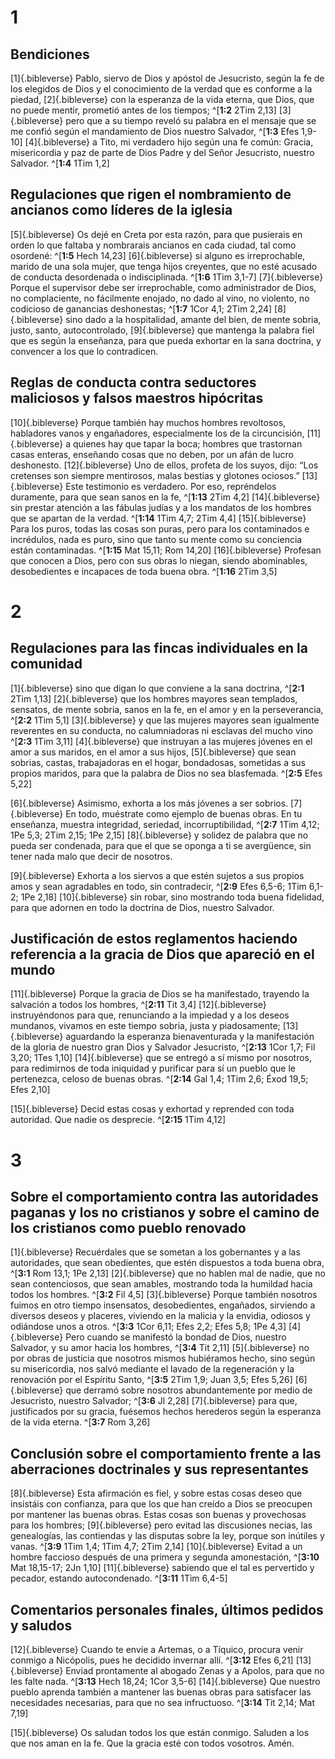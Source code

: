 # 1
## Bendiciones
[1]{.bibleverse} Pablo, siervo de Dios y apóstol de Jesucristo, según la fe de los elegidos de Dios y el conocimiento de la verdad que es conforme a la piedad, [2]{.bibleverse} con la esperanza de la vida eterna, que Dios, que no puede mentir, prometió antes de los tiempos; ^[**1:2** 2Tim 2,13] [3]{.bibleverse} pero que a su tiempo reveló su palabra en el mensaje que se me confió según el mandamiento de Dios nuestro Salvador, ^[**1:3** Efes 1,9-10] [4]{.bibleverse} a Tito, mi verdadero hijo según una fe común: Gracia, misericordia y paz de parte de Dios Padre y del Señor Jesucristo, nuestro Salvador. ^[**1:4** 1Tim 1,2]

## Regulaciones que rigen el nombramiento de ancianos como líderes de la iglesia
[5]{.bibleverse} Os dejé en Creta por esta razón, para que pusierais en orden lo que faltaba y nombrarais ancianos en cada ciudad, tal como osordené: ^[**1:5** Hech 14,23] [6]{.bibleverse} si alguno es irreprochable, marido de una sola mujer, que tenga hijos creyentes, que no esté acusado de conducta desordenada o indisciplinada. ^[**1:6** 1Tim 3,1-7] [7]{.bibleverse} Porque el supervisor debe ser irreprochable, como administrador de Dios, no complaciente, no fácilmente enojado, no dado al vino, no violento, no codicioso de ganancias deshonestas; ^[**1:7** 1Cor 4,1; 2Tim 2,24] [8]{.bibleverse} sino dado a la hospitalidad, amante del bien, de mente sobria, justo, santo, autocontrolado, [9]{.bibleverse} que mantenga la palabra fiel que es según la enseñanza, para que pueda exhortar en la sana doctrina, y convencer a los que lo contradicen.

## Reglas de conducta contra seductores maliciosos y falsos maestros hipócritas
[10]{.bibleverse} Porque también hay muchos hombres revoltosos, habladores vanos y engañadores, especialmente los de la circuncisión, [11]{.bibleverse} a quienes hay que tapar la boca; hombres que trastornan casas enteras, enseñando cosas que no deben, por un afán de lucro deshonesto. [12]{.bibleverse} Uno de ellos, profeta de los suyos, dijo: “Los cretenses son siempre mentirosos, malas bestias y glotones ociosos.” [13]{.bibleverse} Este testimonio es verdadero. Por eso, repréndelos duramente, para que sean sanos en la fe, ^[**1:13** 2Tim 4,2] [14]{.bibleverse} sin prestar atención a las fábulas judías y a los mandatos de los hombres que se apartan de la verdad. ^[**1:14** 1Tim 4,7; 2Tim 4,4] [15]{.bibleverse} Para los puros, todas las cosas son puras, pero para los contaminados e incrédulos, nada es puro, sino que tanto su mente como su conciencia están contaminadas. ^[**1:15** Mat 15,11; Rom 14,20] [16]{.bibleverse} Profesan que conocen a Dios, pero con sus obras lo niegan, siendo abominables, desobedientes e incapaces de toda buena obra. ^[**1:16** 2Tim 3,5]

# 2
## Regulaciones para las fincas individuales en la comunidad
[1]{.bibleverse} sino que digan lo que conviene a la sana doctrina, ^[**2:1** 2Tim 1,13] [2]{.bibleverse} que los hombres mayores sean templados, sensatos, de mente sobria, sanos en la fe, en el amor y en la perseverancia, ^[**2:2** 1Tim 5,1] [3]{.bibleverse} y que las mujeres mayores sean igualmente reverentes en su conducta, no calumniadoras ni esclavas del mucho vino ^[**2:3** 1Tim 3,11] [4]{.bibleverse} que instruyan a las mujeres jóvenes en el amor a sus maridos, en el amor a sus hijos, [5]{.bibleverse} que sean sobrias, castas, trabajadoras en el hogar, bondadosas, sometidas a sus propios maridos, para que la palabra de Dios no sea blasfemada. ^[**2:5** Efes 5,22]

[6]{.bibleverse} Asimismo, exhorta a los más jóvenes a ser sobrios. [7]{.bibleverse} En todo, muéstrate como ejemplo de buenas obras. En tu enseñanza, muestra integridad, seriedad, incorruptibilidad, ^[**2:7** 1Tim 4,12; 1Pe 5,3; 2Tim 2,15; 1Pe 2,15] [8]{.bibleverse} y solidez de palabra que no pueda ser condenada, para que el que se oponga a ti se avergüence, sin tener nada malo que decir de nosotros.

[9]{.bibleverse} Exhorta a los siervos a que estén sujetos a sus propios amos y sean agradables en todo, sin contradecir, ^[**2:9** Efes 6,5-6; 1Tim 6,1-2; 1Pe 2,18] [10]{.bibleverse} sin robar, sino mostrando toda buena fidelidad, para que adornen en todo la doctrina de Dios, nuestro Salvador.

## Justificación de estos reglamentos haciendo referencia a la gracia de Dios que apareció en el mundo
[11]{.bibleverse} Porque la gracia de Dios se ha manifestado, trayendo la salvación a todos los hombres, ^[**2:11** Tit 3,4] [12]{.bibleverse} instruyéndonos para que, renunciando a la impiedad y a los deseos mundanos, vivamos en este tiempo sobria, justa y piadosamente; [13]{.bibleverse} aguardando la esperanza bienaventurada y la manifestación de la gloria de nuestro gran Dios y Salvador Jesucristo, ^[**2:13** 1Cor 1,7; Fil 3,20; 1Tes 1,10] [14]{.bibleverse} que se entregó a sí mismo por nosotros, para redimirnos de toda iniquidad y purificar para sí un pueblo que le pertenezca, celoso de buenas obras. ^[**2:14** Gal 1,4; 1Tim 2,6; Éxod 19,5; Efes 2,10]

[15]{.bibleverse} Decid estas cosas y exhortad y reprended con toda autoridad. Que nadie os desprecie. ^[**2:15** 1Tim 4,12]

# 3
## Sobre el comportamiento contra las autoridades paganas y los no cristianos y sobre el camino de los cristianos como pueblo renovado
[1]{.bibleverse} Recuérdales que se sometan a los gobernantes y a las autoridades, que sean obedientes, que estén dispuestos a toda buena obra, ^[**3:1** Rom 13,1; 1Pe 2,13] [2]{.bibleverse} que no hablen mal de nadie, que no sean contenciosos, que sean amables, mostrando toda la humildad hacia todos los hombres. ^[**3:2** Fil 4,5] [3]{.bibleverse} Porque también nosotros fuimos en otro tiempo insensatos, desobedientes, engañados, sirviendo a diversos deseos y placeres, viviendo en la malicia y la envidia, odiosos y odiándose unos a otros. ^[**3:3** 1Cor 6,11; Efes 2,2; Efes 5,8; 1Pe 4,3] [4]{.bibleverse} Pero cuando se manifestó la bondad de Dios, nuestro Salvador, y su amor hacia los hombres, ^[**3:4** Tit 2,11] [5]{.bibleverse} no por obras de justicia que nosotros mismos hubiéramos hecho, sino según su misericordia, nos salvó mediante el lavado de la regeneración y la renovación por el Espíritu Santo, ^[**3:5** 2Tim 1,9; Juan 3,5; Efes 5,26] [6]{.bibleverse} que derramó sobre nosotros abundantemente por medio de Jesucristo, nuestro Salvador; ^[**3:6** Jl 2,28] [7]{.bibleverse} para que, justificados por su gracia, fuésemos hechos herederos según la esperanza de la vida eterna. ^[**3:7** Rom 3,26]

## Conclusión sobre el comportamiento frente a las aberraciones doctrinales y sus representantes
[8]{.bibleverse} Esta afirmación es fiel, y sobre estas cosas deseo que insistáis con confianza, para que los que han creído a Dios se preocupen por mantener las buenas obras. Estas cosas son buenas y provechosas para los hombres; [9]{.bibleverse} pero evitad las discusiones necias, las genealogías, las contiendas y las disputas sobre la ley, porque son inútiles y vanas. ^[**3:9** 1Tim 1,4; 1Tim 4,7; 2Tim 2,14] [10]{.bibleverse} Evitad a un hombre faccioso después de una primera y segunda amonestación, ^[**3:10** Mat 18,15-17; 2Jn 1,10] [11]{.bibleverse} sabiendo que el tal es pervertido y pecador, estando autocondenado. ^[**3:11** 1Tim 6,4-5]

## Comentarios personales finales, últimos pedidos y saludos
[12]{.bibleverse} Cuando te envíe a Artemas, o a Tíquico, procura venir conmigo a Nicópolis, pues he decidido invernar allí. ^[**3:12** Efes 6,21] [13]{.bibleverse} Enviad prontamente al abogado Zenas y a Apolos, para que no les falte nada. ^[**3:13** Hech 18,24; 1Cor 3,5-6] [14]{.bibleverse} Que nuestro pueblo aprenda también a mantener las buenas obras para satisfacer las necesidades necesarias, para que no sea infructuoso. ^[**3:14** Tit 2,14; Mat 7,19]

[15]{.bibleverse} Os saludan todos los que están conmigo. Saluden a los que nos aman en la fe. Que la gracia esté con todos vosotros. Amén.